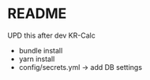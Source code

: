 # README

UPD this after dev KR-Calc

* bundle install
* yarn install
* config/secrets.yml -> add DB settings
